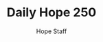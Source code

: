 ---
image: /assets/img/daily-hope-default-artwork.png
title: Daily Hope 250
number: 250
categories:
  - Daily Hope
author: Hope Staff
notes: Daily Hope 250
embed: >-
  EMBED_GOES_HERE
---